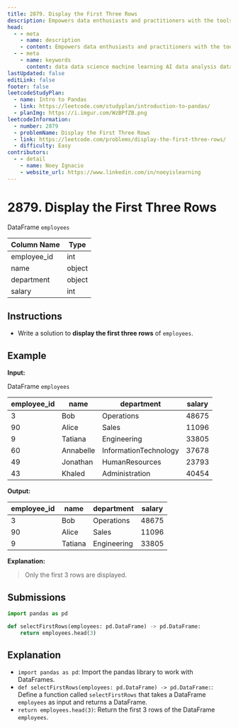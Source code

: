 ```yaml
---
title: 2879. Display the First Three Rows
description: Empowers data enthusiasts and practitioners with the tools and knowledge to unlock the potential of data.
head:
  - - meta
    - name: description
    - content: Empowers data enthusiasts and practitioners with the tools and knowledge to unlock the potential of data.
  - - meta
    - name: keywords
      content: data data science machine learning AI data analysis data-driven data enthusiasts data practitioners
lastUpdated: false
editLink: false
footer: false
leetcodeStudyPlan:
  - name: Intro to Pandas
  - link: https://leetcode.com/studyplan/introduction-to-pandas/
  - planImg: https://i.imgur.com/WzBPfZB.png
leetcodeInformation:
  - number: 2879
  - problemName: Display the First Three Rows
  - link: https://leetcode.com/problems/display-the-first-three-rows/
  - difficulty: Easy
contributors:
  - - detail
    - name: Noey Ignacio
    - website_url: https://www.linkedin.com/in/noeyislearning
---
```


# 2879. Display the First Three Rows

DataFrame `employees`

<ScrollableTableContainer>

| Column Name | Type   |
| ----------- | ------ |
| employee_id | int    |
| name        | object |
| department  | object |
| salary      | int    |

</ScrollableTableContainer>

## Instructions

- Write a solution to **display the first three rows** of `employees`.

## Example

**Input:**

DataFrame `employees`

<ScrollableTableContainer>

| employee_id | name      | department            | salary |
| ----------- | --------- | --------------------- | ------ |
| 3           | Bob       | Operations            | 48675  |
| 90          | Alice     | Sales                 | 11096  |
| 9           | Tatiana   | Engineering           | 33805  |
| 60          | Annabelle | InformationTechnology | 37678  |
| 49          | Jonathan  | HumanResources        | 23793  |
| 43          | Khaled    | Administration        | 40454  |

</ScrollableTableContainer>

**Output:**

<ScrollableTableContainer>

| employee_id | name    | department  | salary |
| ----------- | ------- | ----------- | ------ |
| 3           | Bob     | Operations  | 48675  |
| 90          | Alice   | Sales       | 11096  |
| 9           | Tatiana | Engineering | 33805  |

</ScrollableTableContainer>

**Explanation:**

> Only the first 3 rows are displayed.

## Submissions

```python :line-numbers
import pandas as pd

def selectFirstRows(employees: pd.DataFrame) -> pd.DataFrame:
    return employees.head(3)
```

## Explanation

<CustomAccordion title="Python (Pandas)" submitted_by="@noeyislearning" submit_website_url="https://www.linkedin.com/in/noeyislearning" :collapsed=false>

- `import pandas as pd`: Import the pandas library to work with DataFrames.
- `def selectFirstRows(employees: pd.DataFrame) -> pd.DataFrame:`: Define a function called `selectFirstRows` that takes a DataFrame `employees` as input and returns a DataFrame.
- `return employees.head(3)`: Return the first 3 rows of the DataFrame `employees`.

</CustomAccordion>

